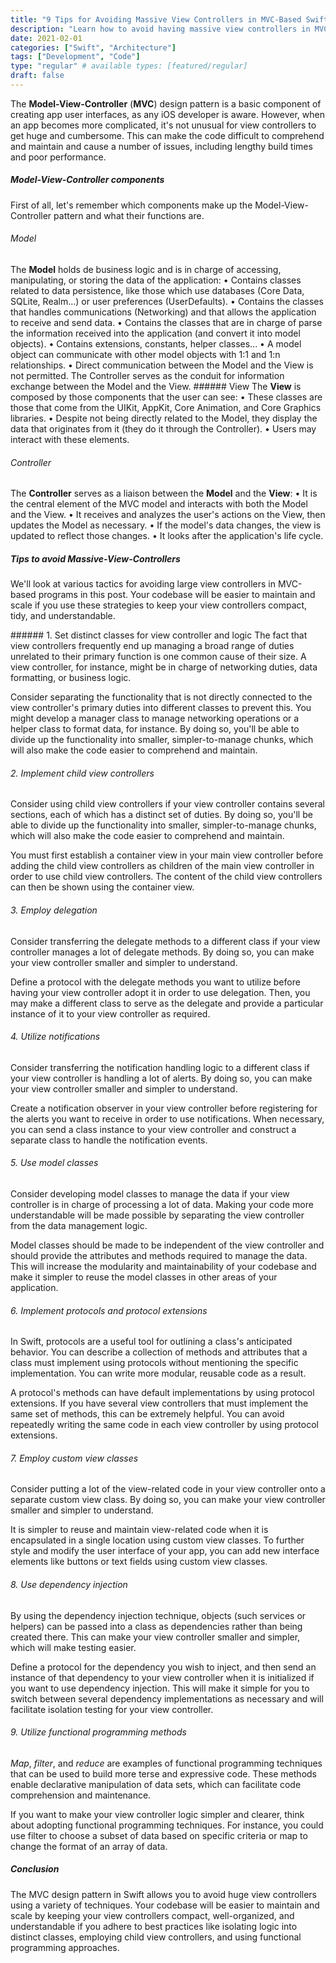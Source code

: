 ```yaml
---
title: "9 Tips for Avoiding Massive View Controllers in MVC-Based Swift Apps"
description: "Learn how to avoid having massive view controllers in MVC-based Swift apps with these 9 tips for keeping your code well-organized, maintainable, and scalable."
date: 2021-02-01
categories: ["Swift", "Architecture"]
tags: ["Development", "Code"]
type: "regular" # available types: [featured/regular]
draft: false
---
```

The **Model-View-Controller** (**MVC**) design pattern is a basic component of creating app user interfaces, as any iOS developer is aware. However, when an app becomes more complicated, it's not unusual for view controllers to get huge and cumbersome. This can make the code difficult to comprehend and maintain and cause a number of issues, including lengthy build times and poor performance.

##### Model-View-Controller components
First of all, let's remember which components make up the Model-View-Controller pattern and what their functions are.
###### Model
The **Model** holds de business logic and is in charge of accessing, manipulating, or storing the data of the application:
•	Contains classes related to data persistence, like those which use databases (Core Data, SQLite, Realm...) or user preferences (UserDefaults).
•	Contains the classes that handles communications (Networking) and that allows the application to receive and send data.
•	Contains the classes that are in charge of parse the information received into the application (and convert it into model objects).
•	Contains extensions, constants, helper classes...
•	A model object can communicate with other model objects with 1:1 and 1:n relationships.
•	Direct communication between the Model and the View is not permitted. The Controller serves as the conduit for information exchange between the Model and the View.
###### View
The **View** is composed by those components that the user can see:
• These classes are those that come from the UIKit, AppKit, Core Animation, and Core Graphics libraries.
• Despite not being directly related to the Model, they display the data that originates from it (they do it through the Controller).
• Users may interact with these elements.
###### Controller
The **Controller** serves as a liaison between the **Model** and the **View**:
• It is the central element of the MVC model and interacts with both the Model and the View.
• It receives and analyzes the user's actions on the View, then updates the Model as necessary.
• If the model's data changes, the view is updated to reflect those changes.
• It looks after the application's life cycle.

##### Tips to avoid Massive-View-Controllers
We'll look at various tactics for avoiding large view controllers in MVC-based programs in this post. Your codebase will be easier to maintain and scale if you use these strategies to keep your view controllers compact, tidy, and understandable.

###### 1. Set distinct classes for view controller and  logic
The fact that view controllers frequently end up managing a broad range of duties unrelated to their primary function is one common cause of their size. A view controller, for instance, might be in charge of networking duties, data formatting, or business logic.

Consider separating the functionality that is not directly connected to the view controller's primary duties into different classes to prevent this. You might develop a manager class to manage networking operations or a helper class to format data, for instance. By doing so, you'll be able to divide up the functionality into smaller, simpler-to-manage chunks, which will also make the code easier to comprehend and maintain.

###### 2. Implement child view controllers
Consider using child view controllers if your view controller contains several sections, each of which has a distinct set of duties. By doing so, you'll be able to divide up the functionality into smaller, simpler-to-manage chunks, which will also make the code easier to comprehend and maintain.

You must first establish a container view in your main view controller before adding the child view controllers as children of the main view controller in order to use child view controllers. The content of the child view controllers can then be shown using the container view.

###### 3. Employ delegation
Consider transferring the delegate methods to a different class if your view controller manages a lot of delegate methods. By doing so, you can make your view controller smaller and simpler to understand.

Define a protocol with the delegate methods you want to utilize before having your view controller adopt it in order to use delegation. Then, you may make a different class to serve as the delegate and provide a particular instance of it to your view controller as required.

###### 4. Utilize notifications
Consider transferring the notification handling logic to a different class if your view controller is handling a lot of alerts. By doing so, you can make your view controller smaller and simpler to understand.

Create a notification observer in your view controller before registering for the alerts you want to receive in order to use notifications. When necessary, you can send a class instance to your view controller and construct a separate class to handle the notification events.


###### 5. Use model classes
Consider developing model classes to manage the data if your view controller is in charge of processing a lot of data. Making your code more understandable will be made possible by separating the view controller from the data management logic.

Model classes should be made to be independent of the view controller and should provide the attributes and methods required to manage the data. This will increase the modularity and maintainability of your codebase and make it simpler to reuse the model classes in other areas of your application.

###### 6. Implement protocols and protocol extensions
In Swift, protocols are a useful tool for outlining a class's anticipated behavior. You can describe a collection of methods and attributes that a class must implement using protocols without mentioning the specific implementation. You can write more modular, reusable code as a result.

A protocol's methods can have default implementations by using protocol extensions. If you have several view controllers that must implement the same set of methods, this can be extremely helpful. You can avoid repeatedly writing the same code in each view controller by using protocol extensions.

###### 7. Employ custom view classes
Consider putting a lot of the view-related code in your view controller onto a separate custom view class. By doing so, you can make your view controller smaller and simpler to understand.

It is simpler to reuse and maintain view-related code when it is encapsulated in a single location using custom view classes. To further style and modify the user interface of your app, you can add new interface elements like buttons or text fields using custom view classes.

###### 8. Use dependency injection
By using the dependency injection technique, objects (such services or helpers) can be passed into a class as dependencies rather than being created there. This can make your view controller smaller and simpler, which will make testing easier.

Define a protocol for the dependency you wish to inject, and then send an instance of that dependency to your view controller when it is initialized if you want to use dependency injection. This will make it simple for you to switch between several dependency implementations as necessary and will facilitate isolation testing for your view controller.

###### 9. Utilize functional programming methods
*Map*, *filter*, and *reduce* are examples of functional programming techniques that can be used to build more terse and expressive code. These methods enable declarative manipulation of data sets, which can facilitate code comprehension and maintenance.

If you want to make your view controller logic simpler and clearer, think about adopting functional programming techniques. For instance, you could use filter to choose a subset of data based on specific criteria or map to change the format of an array of data.

##### Conclusion
The MVC design pattern in Swift allows you to avoid huge view controllers using a variety of techniques. Your codebase will be easier to maintain and scale by keeping your view controllers compact, well-organized, and understandable if you adhere to best practices like isolating logic into distinct classes, employing child view controllers, and using functional programming approaches.
